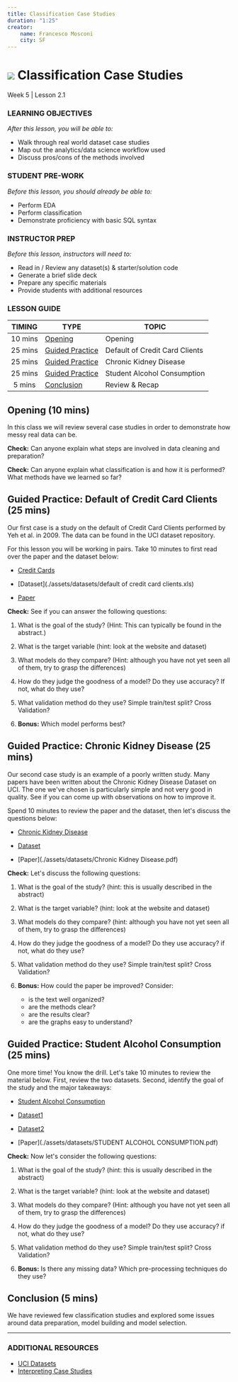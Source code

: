 ```yaml
---
title: Classification Case Studies
duration: "1:25"
creator:
    name: Francesco Mosconi
    city: SF
---
```


# ![](https://ga-dash.s3.amazonaws.com/production/assets/logo-9f88ae6c9c3871690e33280fcf557f33.png) Classification Case Studies
Week 5 | Lesson 2.1

### LEARNING OBJECTIVES
*After this lesson, you will be able to:*
- Walk through real world dataset case studies
- Map out the analytics/data science workflow used
- Discuss pros/cons of the methods involved

### STUDENT PRE-WORK
*Before this lesson, you should already be able to:*
- Perform EDA
- Perform classification
- Demonstrate proficiency with basic SQL syntax

### INSTRUCTOR PREP
*Before this lesson, instructors will need to:*
- Read in / Review any dataset(s) & starter/solution code
- Generate a brief slide deck
- Prepare any specific materials
- Provide students with additional resources

### LESSON GUIDE
| TIMING  | TYPE  | TOPIC  |
|:-:|---|---|
| 10 mins | [Opening](#opening) | Opening |
| 25 mins | [Guided Practice](#case_1) | Default of Credit Card Clients |
| 25 mins | [Guided Practice](#case_2) | Chronic Kidney Disease |
| 25 mins | [Guided Practice](#case_3) | Student Alcohol Consumption |
| 5 mins | [Conclusion](#conclusion) | Review & Recap |

<a name="opening"></a>
## Opening (10 mins)
In this class we will review several case studies in order to demonstrate how messy real data can be.

**Check:** Can anyone explain what steps are involved in data cleaning and preparation?


**Check:** Can anyone explain what classification is and how it is performed? What methods have we learned so far?



<a name="case_1"></a>
## Guided Practice: Default of Credit Card Clients (25 mins)

Our first case is a study on the default of Credit Card Clients performed by Yeh et al. in 2009. The data can be found in the UCI dataset repository.

For this lesson you will be working in pairs. Take 10 minutes to first read over the paper and the dataset below:

- [Credit Cards](http://archive.ics.uci.edu/ml/datasets/default+of+credit+card+clients)

- [Dataset](./assets/datasets/default of credit card clients.xls)

- [Paper](./assets/datasets/DefaultCreditCardClients_yeh_2009.pdf)

**Check:** See if you can answer the following questions:

1. What is the goal of the study? (Hint: This can typically be found in the abstract.)


2. What is the target variable (hint: look at the website and dataset)


3. What models do they compare? (Hint: although you have not yet seen all of them, try to grasp the differences)

4. How do they judge the goodness of a model? Do they use accuracy? If not, what do they use?


5. What validation method do they use? Simple train/test split? Cross Validation?


6. **Bonus:** Which model performs best?


## Guided Practice: Chronic Kidney Disease (25 mins)

Our second case study is an example of a poorly written study. Many papers have been written about the Chronic Kidney Disease Dataset on UCI. The one we've chosen is particularly simple and not very good in quality. See if you can come up with observations on how to improve it.

Spend 10 minutes to review the paper and the dataset, then let's discuss the questions below:

- [Chronic Kidney Disease](http://archive.ics.uci.edu/ml/datasets/Chronic_Kidney_Disease)

- [Dataset](./assets/datasets/chronic_kidney_disease_full.csv)

- [Paper](./assets/datasets/Chronic Kidney Disease.pdf)

**Check:** Let's discuss the following questions:

1.  What is the goal of the study? (hint: this is usually described in the abstract)


2. What is the target variable? (hint: look at the website and dataset)


3. What models do they compare? (hint: although you have not yet seen all of them, try to grasp the differences)


4. How do they judge the goodness of a model? Do they use accuracy? if not, what do they use?


5. What validation method do they use? Simple train/test split? Cross Validation?


6. **Bonus:** How could the paper be improved? Consider:
    - is the text well organized?
    - are the methods clear?
    - are the results clear?
    - are the graphs easy to understand?


<a name="case_3"></a>
## Guided Practice: Student Alcohol Consumption (25 mins)

One more time! You know the drill. Let's take 10 minutes to review the material below. First, review the two datasets. Second, identify the goal of the study and the major takeaways:

- [Student Alcohol Consumption](http://archive.ics.uci.edu/ml/datasets/STUDENT+ALCOHOL+CONSUMPTION)

- [Dataset1](./assets/datasets/student-mat.csv)

- [Dataset2](./assets/datasets/student-mat.csv)

- [Paper](./assets/datasets/STUDENT ALCOHOL CONSUMPTION.pdf)

**Check:** Now let's consider the following questions:

1. What is the goal of the study? (hint: this is usually described in the abstract)


2. What is the target variable? (hint: look at the website and dataset)


3. What models do they compare? (Hint: although you have not yet seen all of them, try to grasp the differences)


4. How do they judge the goodness of a model? Do they use accuracy? if not, what do they use?


5. What validation method do they use? Simple train/test split? Cross Validation?


6. **Bonus:** Is there any missing data? Which pre-processing techniques do they use?


<a name="conclusion"></a>
## Conclusion (5 mins)
We have reviewed few classification studies and explored some issues around data preparation, model building and model selection.



***

### ADDITIONAL RESOURCES

- [UCI Datasets](http://archive.ics.uci.edu/ml/datasets.html)
- [Interpreting Case Studies](http://www.kellogg.northwestern.edu/execed/prepare_for_a_program/how_to_read_casestudy.aspx)
